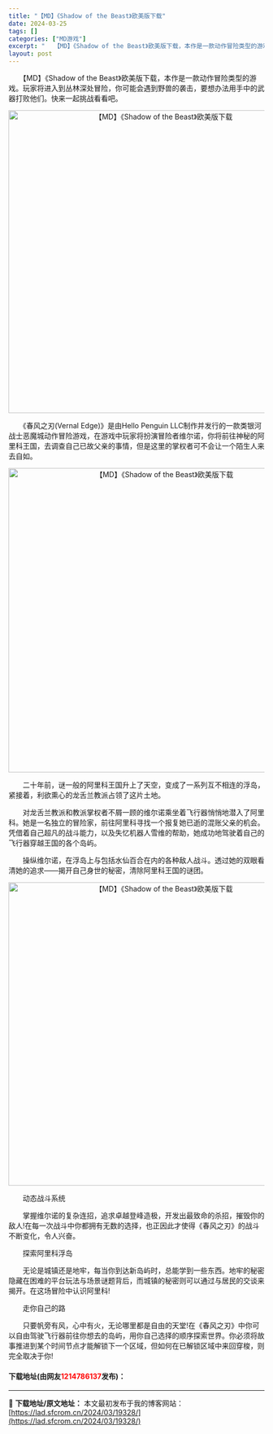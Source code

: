 ```yaml
---
title: "【MD】《Shadow of the Beast》欧美版下载"
date: 2024-03-25
tags: []
categories: ["MD游戏"]
excerpt: "　　【MD】《Shadow of the Beast》欧美版下载，本作是一款动作冒险类型的游戏。玩家将进入到丛林深处冒险，你可能会遇到野兽的袭击，要想办法用手中的武器打败他们。快来一起挑战看看吧。 　　《春风之刃(Vernal Edge)》是由Hello Penguin LLC制作并发行的一款类银河&hellip;"
layout: post
---
```


 <p>　　【MD】《Shadow of the Beast》欧美版下载，本作是一款动作冒险类型的游戏。玩家将进入到丛林深处冒险，你可能会遇到野兽的袭击，要想办法用手中的武器打败他们。快来一起挑战看看吧。</p> <p align="center"><img align="" border="0" src="https://lad.sfcrom.cn/wp-content/uploads/2024/03/20240325_6601121966185.png" width="595" alt="【MD】《Shadow of the Beast》欧美版下载" /></p> <p>　　《春风之刃(Vernal Edge)》是由Hello Penguin LLC制作并发行的一款类银河战士恶魔城动作冒险游戏，在游戏中玩家将扮演冒险者维尔诺，你将前往神秘的阿里科王国，去调查自己已故父亲的事情，但是这里的掌权者可不会让一个陌生人来去自如。</p> <p align="center"><img align="" border="0" src="https://lad.sfcrom.cn/wp-content/uploads/2024/03/20240325_6601121a89e29.png" width="598" alt="【MD】《Shadow of the Beast》欧美版下载" /></p> <p>　　二十年前，谜一般的阿里科王国升上了天空，变成了一系列互不相连的浮岛，紧接着，利欲熏心的龙舌兰教派占领了这片土地。</p> <p>　　对龙舌兰教派和教派掌权者不屑一顾的维尔诺乘坐着飞行器悄悄地潜入了阿里科。她是一名独立的冒险家，前往阿里科寻找一个报复她已逝的混账父亲的机会。凭借着自己超凡的战斗能力，以及失忆机器人雪维的帮助，她成功地驾驶着自己的飞行器穿越王国的各个岛屿。</p> <p>　　操纵维尔诺，在浮岛上与包括水仙百合在内的各种敌人战斗。透过她的双眼看清她的追求&mdash;&mdash;揭开自己身世的秘密，清除阿里科王国的谜团。</p> <p align="center"><img align="" border="0" src="https://lad.sfcrom.cn/wp-content/uploads/2024/03/20240325_6601121b9726f.png" width="596" alt="【MD】《Shadow of the Beast》欧美版下载" /></p> <p>　　动态战斗系统</p> <p>　　掌握维尔诺的复杂连招，追求卓越登峰造极，开发出最致命的杀招，摧毁你的敌人!在每一次战斗中你都拥有无数的选择，也正因此才使得《春风之刃》的战斗不断变化，令人兴奋。</p> <p>　　探索阿里科浮岛</p> <p>　　无论是城镇还是地牢，每当你到达新岛屿时，总能学到一些东西。地牢的秘密隐藏在困难的平台玩法与场景谜题背后，而城镇的秘密则可以通过与居民的交谈来揭开。在这场冒险中认识阿里科!</p> <p>　　走你自己的路</p> <p>　　只要帆旁有风，心中有火，无论哪里都是自由的天堂!在《春风之刃》中你可以自由驾驶飞行器前往你想去的岛屿，用你自己选择的顺序探索世界。你必须将故事推进到某个时间节点才能解锁下一个区域，但如何在已解锁区域中来回穿梭，则完全取决于你!</p> <p><h4>下载地址(由网友<font color="red">1214786137</font>发布)：</h4></p> 

---
📖 **下载地址/原文地址：** 本文最初发布于我的博客网站：[https://lad.sfcrom.cn/2024/03/19328/](https://lad.sfcrom.cn/2024/03/19328/)
